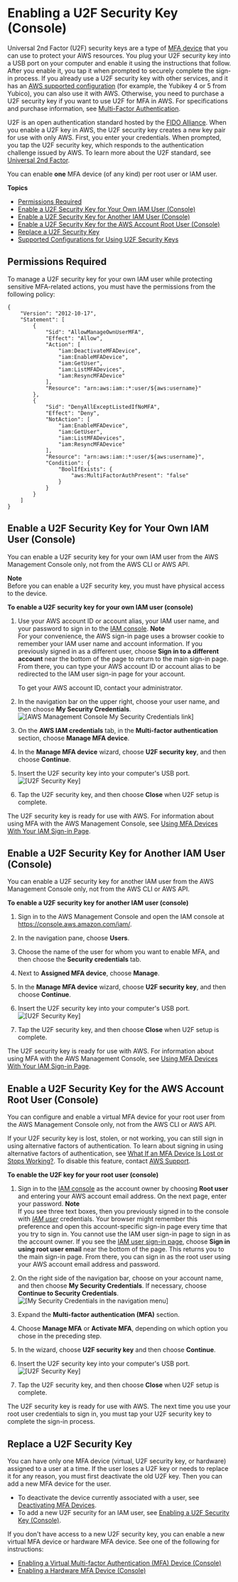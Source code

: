 # Enabling a U2F Security Key \(Console\)<a name="id_credentials_mfa_enable_u2f"></a>

Universal 2nd Factor \(U2F\) security keys are a type of [MFA device](id_credentials_mfa.md) that you can use to protect your AWS resources\. You plug your U2F security key into a USB port on your computer and enable it using the instructions that follow\. After you enable it, you tap it when prompted to securely complete the sign\-in process\. If you already use a U2F security key with other services, and it has an [AWS supported configuration](id_credentials_mfa_u2f_supported_configurations.md) \(for example, the Yubikey 4 or 5 from Yubico\), you can also use it with AWS\. Otherwise, you need to purchase a U2F security key if you want to use U2F for MFA in AWS\. For specifications and purchase information, see [Multi\-Factor Authentication](http://aws.amazon.com/iam/details/mfa/)\.

U2F is an open authentication standard hosted by the [FIDO Alliance](https://fidoalliance.org)\. When you enable a U2F key in AWS, the U2F security key creates a new key pair for use with only AWS\. First, you enter your credentials\. When prompted, you tap the U2F security key, which responds to the authentication challenge issued by AWS\. To learn more about the U2F standard, see [Universal 2nd Factor](https://en.wikipedia.org/wiki/Universal_2nd_Factor)\.

You can enable **one** MFA device \(of any kind\) per root user or IAM user\. 

**Topics**
+ [Permissions Required](#enable-u2f-mfa-for-iam-user-permissions-required)
+ [Enable a U2F Security Key for Your Own IAM User \(Console\)](#enable-u2f-mfa-for-own-iam-user)
+ [Enable a U2F Security Key for Another IAM User \(Console\)](#enable-u2f-mfa-for-iam-user)
+ [Enable a U2F Security Key for the AWS Account Root User \(Console\)](#enable-u2f-mfa-for-root)
+ [Replace a U2F Security Key](#replace-u2f-mfa)
+ [Supported Configurations for Using U2F Security Keys](id_credentials_mfa_u2f_supported_configurations.md)

## Permissions Required<a name="enable-u2f-mfa-for-iam-user-permissions-required"></a>

To manage a U2F security key for your own IAM user while protecting sensitive MFA\-related actions, you must have the permissions from the following policy:

```
{
    "Version": "2012-10-17",
    "Statement": [
        {
            "Sid": "AllowManageOwnUserMFA",
            "Effect": "Allow",
            "Action": [
                "iam:DeactivateMFADevice",
                "iam:EnableMFADevice",
                "iam:GetUser",
                "iam:ListMFADevices",
                "iam:ResyncMFADevice"
            ],
            "Resource": "arn:aws:iam::*:user/${aws:username}"
        },
        {
            "Sid": "DenyAllExceptListedIfNoMFA",
            "Effect": "Deny",
            "NotAction": [
                "iam:EnableMFADevice",
                "iam:GetUser",
                "iam:ListMFADevices",
                "iam:ResyncMFADevice"
            ],
            "Resource": "arn:aws:iam::*:user/${aws:username}",
            "Condition": {
                "BoolIfExists": {
                    "aws:MultiFactorAuthPresent": "false"
                }
            }
        }
    ]
}
```

## Enable a U2F Security Key for Your Own IAM User \(Console\)<a name="enable-u2f-mfa-for-own-iam-user"></a>

You can enable a U2F security key for your own IAM user from the AWS Management Console only, not from the AWS CLI or AWS API\.

**Note**  
Before you can enable a U2F security key, you must have physical access to the device\.

**To enable a U2F security key for your own IAM user \(console\)**

1. Use your AWS account ID or account alias, your IAM user name, and your password to sign in to the [IAM console](https://console.aws.amazon.com/iam)\.
**Note**  
For your convenience, the AWS sign\-in page uses a browser cookie to remember your IAM user name and account information\. If you previously signed in as a different user, choose **Sign in to a different account** near the bottom of the page to return to the main sign\-in page\. From there, you can type your AWS account ID or account alias to be redirected to the IAM user sign\-in page for your account\.

   To get your AWS account ID, contact your administrator\.

1. In the navigation bar on the upper right, choose your user name, and then choose **My Security Credentials**\.   
![\[AWS Management Console My Security Credentials link\]](http://docs.aws.amazon.com/IAM/latest/UserGuide/images/security-credentials-user.shared.console.png)

1. On the **AWS IAM credentials** tab, in the **Multi\-factor authentication** section, choose **Manage MFA device**\.

1. In the **Manage MFA device** wizard, choose **U2F security key**, and then choose **Continue**\.

1. Insert the U2F security key into your computer's USB port\.  
![\[U2F Security Key\]](http://docs.aws.amazon.com/IAM/latest/UserGuide/images/u2f-key.png)

1. Tap the U2F security key, and then choose **Close** when U2F setup is complete\. 

The U2F security key is ready for use with AWS\. For information about using MFA with the AWS Management Console, see [Using MFA Devices With Your IAM Sign\-in Page](console_sign-in-mfa.md)\.

## Enable a U2F Security Key for Another IAM User \(Console\)<a name="enable-u2f-mfa-for-iam-user"></a>

You can enable a U2F security key for another IAM user from the AWS Management Console only, not from the AWS CLI or AWS API\.

**To enable a U2F security key for another IAM user \(console\)**

1. Sign in to the AWS Management Console and open the IAM console at [https://console\.aws\.amazon\.com/iam/](https://console.aws.amazon.com/iam/)\.

1. In the navigation pane, choose **Users**\.

1. Choose the name of the user for whom you want to enable MFA, and then choose the **Security credentials** tab\.

1. Next to **Assigned MFA device**, choose **Manage**\.

1. In the **Manage MFA device** wizard, choose **U2F security key**, and then choose **Continue**\.

1. Insert the U2F security key into your computer's USB port\.  
![\[U2F Security Key\]](http://docs.aws.amazon.com/IAM/latest/UserGuide/images/u2f-key.png)

1. Tap the U2F security key, and then choose **Close** when U2F setup is complete\. 

The U2F security key is ready for use with AWS\. For information about using MFA with the AWS Management Console, see [Using MFA Devices With Your IAM Sign\-in Page](console_sign-in-mfa.md)\.

## Enable a U2F Security Key for the AWS Account Root User \(Console\)<a name="enable-u2f-mfa-for-root"></a>

You can configure and enable a virtual MFA device for your root user from the AWS Management Console only, not from the AWS CLI or AWS API\. 

If your U2F security key is lost, stolen, or not working, you can still sign in using alternative factors of authentication\. To learn about signing in using alternative factors of authentication, see [What If an MFA Device Is Lost or Stops Working?](id_credentials_mfa_lost-or-broken.md)\. To disable this feature, contact [AWS Support](https://console.aws.amazon.com/support/home#/)\.<a name="enable_u2f_root"></a>

**To enable the U2F key for your root user \(console\)**

1. Sign in to the [IAM console](https://console.aws.amazon.com/iam/) as the account owner by choosing **Root user** and entering your AWS account email address\. On the next page, enter your password\.
**Note**  
If you see three text boxes, then you previously signed in to the console with *[IAM user](https://docs.aws.amazon.com/IAM/latest/UserGuide/id_users.html)* credentials\. Your browser might remember this preference and open this account\-specific sign\-in page every time that you try to sign in\. You cannot use the IAM user sign\-in page to sign in as the account owner\. If you see the [IAM user sign\-in page](https://docs.aws.amazon.com/IAM/latest/UserGuide/console.html#user-sign-in-page), choose **Sign in using root user email** near the bottom of the page\. This returns you to the main sign\-in page\. From there, you can sign in as the root user using your AWS account email address and password\.

1. On the right side of the navigation bar, choose on your account name, and then choose **My Security Credentials**\. If necessary, choose **Continue to Security Credentials**\.  
![\[My Security Credentials in the navigation menu\]](http://docs.aws.amazon.com/IAM/latest/UserGuide/images/security-credentials-root.shared.console.png)

1. Expand the **Multi\-factor authentication \(MFA\)** section\.

1. Choose **Manage MFA** or **Activate MFA**, depending on which option you chose in the preceding step\.

1. In the wizard, choose **U2F security key** and then choose **Continue**\.

1. Insert the U2F security key into your computer's USB port\.  
![\[U2F Security Key\]](http://docs.aws.amazon.com/IAM/latest/UserGuide/images/u2f-key.png)

1. Tap the U2F security key, and then choose **Close** when U2F setup is complete\. 

The U2F security key is ready for use with AWS\. The next time you use your root user credentials to sign in, you must tap your U2F security key to complete the sign\-in process\.

## Replace a U2F Security Key<a name="replace-u2f-mfa"></a>

You can have only one MFA device \(virtual, U2F security key, or hardware\) assigned to a user at a time\. If the user loses a U2F key or needs to replace it for any reason, you must first deactivate the old U2F key\. Then you can add a new MFA device for the user\.
+ To deactivate the device currently associated with a user, see [Deactivating MFA Devices](id_credentials_mfa_disable.md)\.
+ To add a new U2F security for an IAM user, see [Enabling a U2F Security Key \(Console\)](#id_credentials_mfa_enable_u2f)\.

If you don't have access to a new U2F security key, you can enable a new virtual MFA device or hardware MFA device\. See one of the following for instructions:
+ [Enabling a Virtual Multi\-factor Authentication \(MFA\) Device \(Console\)](id_credentials_mfa_enable_virtual.md) 
+ [Enabling a Hardware MFA Device \(Console\)](id_credentials_mfa_enable_physical.md) 